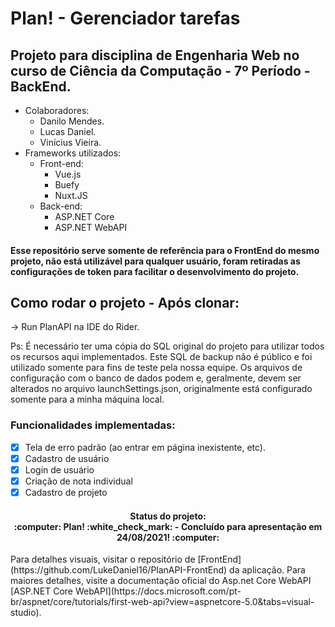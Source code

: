 # Plan! - Gerenciador tarefas
## Projeto para disciplina de Engenharia Web no curso de Ciência da Computação - 7º Período - BackEnd.

* Colaboradores:
    * Danilo Mendes.
    * Lucas Daniel.
    * Vinícius Vieira.
* Frameworks utilizados:
  * Front-end:
    * Vue.js
    * Buefy
    * Nuxt.JS
  * Back-end:
    * ASP.NET Core     
    * ASP.NET WebAPI

#### Esse repositório serve somente de referência para o FrontEnd do mesmo projeto, não está utilizável para qualquer usuário, foram retiradas as configurações de token para facilitar o desenvolvimento do projeto.
 
## Como rodar o projeto - Após clonar:

-> Run PlanAPI na IDE do Rider. 


Ps:
É necessário ter uma cópia do SQL original do projeto para utilizar todos os recursos aqui implementados. 
Este SQL de backup não é público e foi utilizado somente para fins de teste pela nossa equipe.
Os arquivos de configuração com o banco de dados podem e, geralmente, devem ser alterados no arquivo launchSettings.json, originalmente está
configurado somente para a minha máquina local.

  ### Funcionalidades implementadas:
  
- [x] Tela de erro padrão (ao entrar em página inexistente, etc). 
- [x] Cadastro de usuário
- [x] Login de usuário
- [x] Criação de nota individual
- [x] Cadastro de projeto
  
<h4 align="center"> 
  Status do projeto:<br> :computer: Plan! :white_check_mark: - Concluído para apresentação em 24/08/2021! :computer:
</h4>
Para detalhes visuais, visitar o repositório de [FrontEnd](https://github.com/LukeDaniel16/PlanAPI-FrontEnd) da aplicação.
Para maiores detalhes, visite a documentação oficial do Asp.net Core WebAPI [ASP.NET Core WebAPI](https://docs.microsoft.com/pt-br/aspnet/core/tutorials/first-web-api?view=aspnetcore-5.0&tabs=visual-studio).
